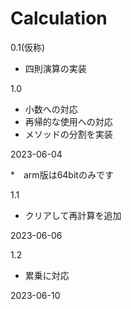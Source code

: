 # Calculation
0.1(仮称)
- 四則演算の実装

1.0
- 小数への対応
- 再帰的な使用への対応
- メソッドの分割を実装

2023-06-04

*　arm版は64bitのみです

1.1
- クリアして再計算を追加

2023-06-06

1.2
- 累乗に対応

2023-06-10
